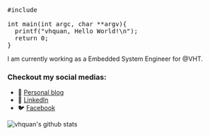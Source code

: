 <pre>
#include <stdio.h>

int main(int argc, char **argv){
  printf("vhquan, Hello World!\n");
  return 0;
}
</pre>
I am currently working as a Embedded System Engineer for @VHT.
### Checkout my social medias:
- 💬 [Personal blog](https://vhquan.github.io)
- 🔗 [LinkedIn](https://www.linkedin.com/in/vhquan/)
- 🐦 [Facebook](https://www.facebook.com/hongquan.029/)

![vhquan's github stats](https://github-readme-stats.vercel.app/api?username=vhquan&show_icons=true&theme=dark)
